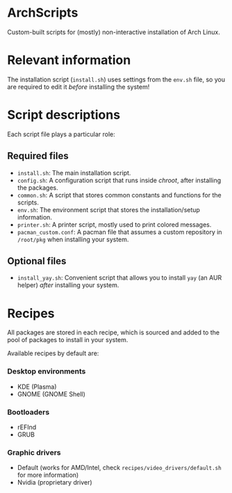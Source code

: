 # ArchScripts

Custom-built scripts for (mostly) non-interactive installation of Arch Linux.

# Relevant information

The installation script (`install.sh`) uses settings from the `env.sh` file, so you are required to edit it *before* installing the system!

# Script descriptions

Each script file plays a particular role:

## Required files

- `install.sh`: The main installation script.
- `config.sh`: A configuration script that runs inside *chroot*, after installing the packages.
- `common.sh`: A script that stores common constants and functions for the scripts.
- `env.sh`: The environment script that stores the installation/setup information.
- `printer.sh`: A printer script, mostly used to print colored messages.
- `pacman_custom.conf`: A pacman file that assumes a custom repository in `/root/pkg` when installing your system.

## Optional files

- `install_yay.sh`: Convenient script that allows you to install `yay` (an AUR helper) *after* installing your system.

# Recipes

All packages are stored in each recipe, which is sourced and added to the pool of packages to install in your system.

Available recipes by default are:

### Desktop environments
* KDE (Plasma)
* GNOME (GNOME Shell)

### Bootloaders
* rEFInd
* GRUB

### Graphic drivers
* Default (works for AMD/Intel, check `recipes/video_drivers/default.sh` for more information)
* Nvidia (proprietary driver)
